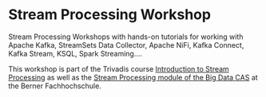 # Stream Processing Workshop

Stream Processing Workshops with hands-on tutorials for working with Apache Kafka, StreamSets Data Collector, Apache NiFi, Kafka Connect, Kafka Stream, KSQL, Spark Streaming....

This workshop is part of the Trivadis course [Introduction to Stream Processing](https://www.trivadis.com/en/training/introduction-stream-processing-bd-stream) as well as the [Stream Processing module of the Big Data CAS](https://www.bfh.ch/ti/de/weiterbildung/cas/big-data/) at the Berner Fachhochschule.